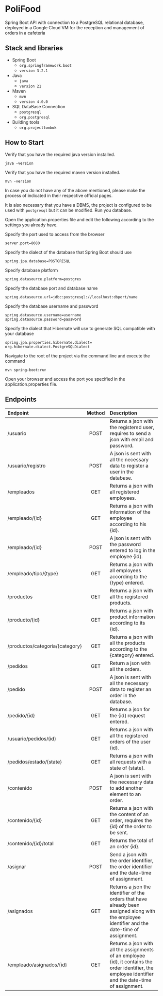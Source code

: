 # PoliFood
 Spring Boot API with connection to a PostgreSQL relational database, deployed in a Google Cloud VM for the reception and management of orders in a cafeteria

## Stack and libraries 
- Spring Boot
  - `org.springframework.boot`
  - `version 3.2.1`
- Java
  - `java`
  - `version 21`
- Maven
  - `mvn`
  - `version 4.0.0`
- SQL DataBase Connection
  - `postgresql`
  - `org.postgresql`
- Building tools
  - `org.projectlombok`

## How to Start
Verify that you have the required java version installed.
```shell
java -version
```

Verify that you have the required maven version installed.
```shell
mvn -version
```

In case you do not have any of the above mentioned, please make the process of indicated in their respective official pages.

It is also necessary that you have a DBMS, the project is configured to be used with `postgresql` but it can be modified. Run you database.

Open the application.properties file and edit the following according to the settings you already have.

Specify the port used to access from the browser
```shell
server.port=8080
```

Specify the dialect of the database that Spring Boot should use
```shell
spring.jpa.database=POSTGRESQL
```

Specify database platform
```shell
spring.datasource.platform=postgres
```

Specify the database port and database name
```shell
spring.datasource.url=jdbc:postgresql://localhost:dbport/name
```

Specify the database username and password
```shell
spring.datasource.username=username
spring.datasource.password=password
```

Specify the dialect that Hibernate will use to generate SQL compatible with your database
```shell
spring.jpa.properties.hibernate.dialect= org.hibernate.dialect.PostgreSQLDialect
```

Navigate to the root of the project via the command line and execute the command
```shell
mvn spring-boot:run
```

Open your browser and access the port you specified in the application.properties file.

## Endpoints 
Endpoint | Method | Description
| :---        |    :----:   |          :--- |
/usuario | POST | Returns a json with the registered user, requires to send a json with email and password.
/usuario/registro | POST | A json is sent with all the necessary data to register a user in the database.
/empleados | GET | Returns a json with all registered employees.
/empleado/{id} | GET | Returns a json with information of the employee according to his {id}.
/empleado/{id} | POST | A json is sent with the password entered to log in the employee {id}.
/empleado/tipo/{type} | GET | Returns a json with all employees according to the {type} entered.
/productos | GET | Returns a json with all the registered products.
/producto/{id} | GET | Returns a json with product information according to its {id}.
/productos/categoria/{category} | GET | Returns a json with all the products according to the {category} entered.
/pedidos | GET | Return a json with all the orders.
/pedido | POST | A json is sent with all the necessary data to register an order in the database.
/pedido/{id} | GET | Returns a json for the {id} request entered.
/usuario/pedidos/{id} | GET | Returns a json with all the registered orders of the user {id}.
/pedidos/estado/{state} | GET | Returns a json with all requests with a state of {state}.
/contenido | POST | A json is sent with the necessary data to add another element to an order.
/contenido/{id} | GET | Returns a json with the content of an order, requires the {id} of the order to be sent.
/contenido/{id}/total | GET | Returns the total of an order {id}.
/asignar | POST | Send a json with the order identifier, the order identifier and the date-time of assignment.
/asignados | GET | Returns a json the identifier of the orders that have    already been assigned along with the employee identifier and the date-time of assignment.
/empleado/asignados/{id} | GET | Returns a json with all the assignments of an employee {id}, it contains the order identifier, the employee identifier and the date-time of assignment.